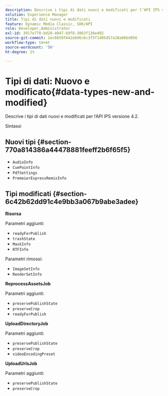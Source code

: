 ```yaml
---
description: Descrive i tipi di dati nuovi e modificati per l’API IPS versione 4.2.
solution: Experience Manager
title: Tipi di dati nuovi e modificati
feature: Dynamic Media Classic, SDK/API
role: Developer,Administrator
exl-id: 3917e778-bd28-4047-b9f8-3063f136e492
source-git-commit: 1ec8b59f442eb96c6c3f5f1405d57a38a86bd056
workflow-type: tm+mt
source-wordcount: '56'
ht-degree: 1%

---
```


# Tipi di dati: Nuovo e modificato{#data-types-new-and-modified}

Descrive i tipi di dati nuovi e modificati per l’API IPS versione 4.2.

Sintassi

## Nuovi tipi {#section-770a814386a44478881feeff2b6f65f5}

* `AudioInfo`
* `CuePointInfo`
* `PdfSettings`
* `PremeierExpressRemixInfo`

## Tipi modificati {#section-6c42b62dd91c4e9bb3a067b9abe3adee}

**Risorsa**

Parametri aggiunti:

* `readyForPublish`
* `trashState`
* `MaskInfo`
* `RTFInfo`

Parametri rimossi:

* `ImageSetInfo`
* `RenderSetInfo`

**ReprocessAssetsJob**

Parametri aggiunti:

* `preservePublishState`
* `preserveCrop`
* `readyForPublish`

**UploadDirectoryJob**

Parametri aggiunti:

* `preservePublishState`
* `preserveCrop`
* `videoEncodingPreset`

**UploadUrlsJob**

Parametri aggiunti:

* `preservePublishState`
* `preserveCrop`
